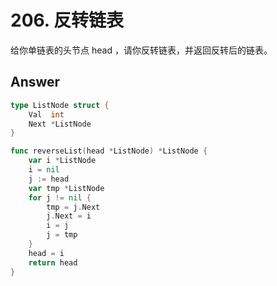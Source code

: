 # 206. 反转链表

给你单链表的头节点 head ，请你反转链表，并返回反转后的链表。

## Answer

```go
type ListNode struct {
	Val  int
	Next *ListNode
}

func reverseList(head *ListNode) *ListNode {
	var i *ListNode
	i = nil
	j := head
	var tmp *ListNode
	for j != nil {
		tmp = j.Next
		j.Next = i
		i = j
		j = tmp
	}
	head = i
	return head
}
```